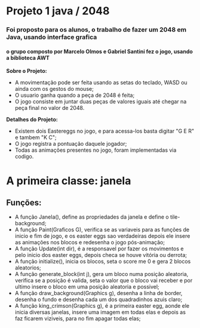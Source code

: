# Projeto 1 java / 2048

### Foi proposto para os alunos, o trabalho de fazer um 2048 em Java, usando interface grafica

#### o grupo composto por Marcelo Olmos e Gabriel Santini fez o jogo, usando a biblioteca AWT

**Sobre o Projeto:**
- A movimentação pode ser feita usando as setas do teclado, WASD ou ainda com os gestos do mouse; 
- O usuario ganha quando a peça de 2048 é feita;
- O jogo consiste em juntar duas peças de valores iguais até chegar na peça final no valor de 2048.


**Detalhes do Projeto:**
- Existem dois Eastereggs no jogo, e para acessa-los basta digitar "G E R" e tambem "K C"; 
- O jogo registra a pontuação daquele jogador;
- Todas as animações presentes no jogo, foram implementadas via codigo.


# A primeira classe: janela
## Funções:
<ul>
  <li>A função Janela(), define as propriedades da janela e define o tile-background;</li>
  <li>A função Paint(Graficos G), verifica se as variaveis para as funções de inicio e fim de jogo,
  e os easter eggs sao verdadeiras depois ele insere as animações nos blocos e redesenha o jogo pós-animação;</li>
  <li>A função Update(int dir), é a responsavel por fazer os movimentos e pelo inicio dos easter eggs,
   depois checa se houve vitória ou derrota;</li>
  <li>A função initialize(), inicia os blocos, seta o score me 0 e gera 2 blocos aleatorios;</li>
  <li>A função generate_block(int j), gera um bloco numa posição aleatoria, verifica se a posição é valida, 
  seta o valor que o bloco vai receber e por ultimo insere o bloco em uma posição aleatoria e possivel;</li>
  <li>A função draw_background(Graphics g), desenha a linha de border, desenha o fundo e desenha cada um dos quadradinhos azuis claro;</li>
  <li>A função king_crimson(Graphics g), é a primeira easter egg, aonde ele inicia diversas janelas, insere uma imagem em todas elas e depois as faz ficarem viziveis, para no fim apagar todas elas;</li>
</ul>
